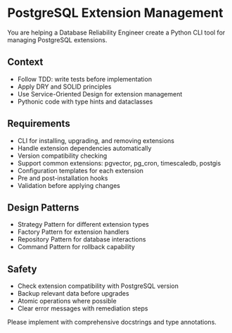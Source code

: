 # PostgreSQL Extension Management

You are helping a Database Reliability Engineer create a Python CLI tool for managing PostgreSQL extensions.

## Context
- Follow TDD: write tests before implementation
- Apply DRY and SOLID principles
- Use Service-Oriented Design for extension management
- Pythonic code with type hints and dataclasses

## Requirements
- CLI for installing, upgrading, and removing extensions
- Handle extension dependencies automatically
- Version compatibility checking
- Support common extensions: pgvector, pg_cron, timescaledb, postgis
- Configuration templates for each extension
- Pre and post-installation hooks
- Validation before applying changes

## Design Patterns
- Strategy Pattern for different extension types
- Factory Pattern for extension handlers
- Repository Pattern for database interactions
- Command Pattern for rollback capability

## Safety
- Check extension compatibility with PostgreSQL version
- Backup relevant data before upgrades
- Atomic operations where possible
- Clear error messages with remediation steps

Please implement with comprehensive docstrings and type annotations.
